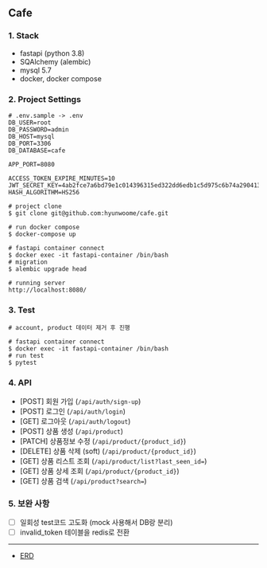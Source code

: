 ## Cafe

### 1. Stack

- fastapi (python 3.8)
- SQAlchemy (alembic)
- mysql 5.7
- docker, docker compose

### 2. Project Settings

```shell
# .env.sample -> .env
DB_USER=root
DB_PASSWORD=admin
DB_HOST=mysql
DB_PORT=3306
DB_DATABASE=cafe

APP_PORT=8080

ACCESS_TOKEN_EXPIRE_MINUTES=10
JWT_SECRET_KEY=4ab2fce7a6bd79e1c014396315ed322dd6edb1c5d975c6b74a2904135172c03c
HASH_ALGORITHM=HS256
```

```shell
# project clone
$ git clone git@github.com:hyunwoome/cafe.git

# run docker compose
$ docker-compose up

# fastapi container connect
$ docker exec -it fastapi-container /bin/bash
# migration
$ alembic upgrade head

# running server
http://localhost:8080/
```

### 3. Test

```shell
# account, product 데이터 제거 후 진행

# fastapi container connect
$ docker exec -it fastapi-container /bin/bash
# run test
$ pytest
```

### 4. API

- [POST] 회원 가입 (`/api/auth/sign-up`)
- [POST] 로그인 (`/api/auth/login`)
- [GET] 로그아웃 (`/api/auth/logout`)
- [POST] 상품 생성 (`/api/product`)
- [PATCH] 상품정보 수정 (`/api/product/{product_id}`)
- [DELETE] 상품 삭제 (soft) (`/api/product/{product_id}`)
- [GET] 상품 리스트 조회 (`/api/product/list?last_seen_id=`)
- [GET] 상품 상세 조회 (`/api/product/{product_id}`)
- [GET] 상품 검색 (`/api/product?search=`)


### 5. 보완 사항

- [ ] 일회성 test코드 고도화 (mock 사용해서 DB랑 분리)
- [ ] invalid_token 테이블을 redis로 전환

---

- [ERD](https://dbdiagram.io/d/64704de87764f72fcfe1ba35)